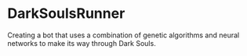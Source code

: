 # DarkSoulsRunner
Creating a bot that uses a combination of genetic algorithms and neural networks to make its way through Dark Souls.
